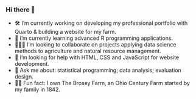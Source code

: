 ### Hi there 👋

- 🛠️ I’m currently working on developing my professional portfolio with Quarto & building a website for my farm.
- 🌱 I’m currently learning advanced R programming applications.
- :people_holding_hands: I’m looking to collaborate on projects applying data science methods to agriculture and natural resource management.
- 🤔 I’m looking for help with HTML, CSS and JavaScript for website development.
- 💬 Ask me about: statistical programming; data analysis; evaluation design.
- :farmer: Fun fact: I own The Brosey Farm, an Ohio Century Farm started by my family in 1842.

<!--

-->
